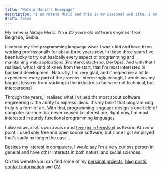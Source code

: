 ```yaml
---
title: "Mateja Marić's Homepage"
description: "I am Mateja Marić and this is my personal web site. I am a software engineer and free software enthusiast from Belgrade, Serbia. Interested in purely functional programming and programming language design."
draft: false
---
```


My name is Mateja Marić. I'm a 23 years old software engineer from Belgrade, Serbia.

I learned my first programming language when I was a kid and have been working professionally for about three years now.
In those three years I've been lucky to try out basically every aspect of programming and maintaining web applications (Frontend, Backend, DevOps).
And with that I realised, what I kind of knew from the start, that I'm most interested in backend development.
Naturally, I'm very glad, and it helped me a lot to experience every part of the process.
Interestingly enough, I would say my biggest lessons from working in the industry so far were not technical, but interpersonal.

Through the years, I realised what I valued the most about software engineering is the ability to express ideas.
It's my belief that programming truly is a form of art.
With that, programming language design is one field of computer science that never ceased to interest me.
Right now, I'm most interested in purely functional programming languages.

I also value, a lot, open source and
<a target="_blank" rel="external follow" href="https://www.fsf.org/about/what-is-free-software">free (as in freedom)</a>
software.
At some point, I used only free and open source software, but since I got employed that's sadly no longer the case...

Besides my interest in computers, I would say I'm a very curious person in general and have other interests in both natural and social sciences.

On this website you can find some of my [personal projects][git], [blog posts][blog], [contact information][contact] and [CV][cv].

[git]: https://git.matejamaric.com
[blog]: /blog/
[contact]: /contact/
[cv]: /cv.pdf
